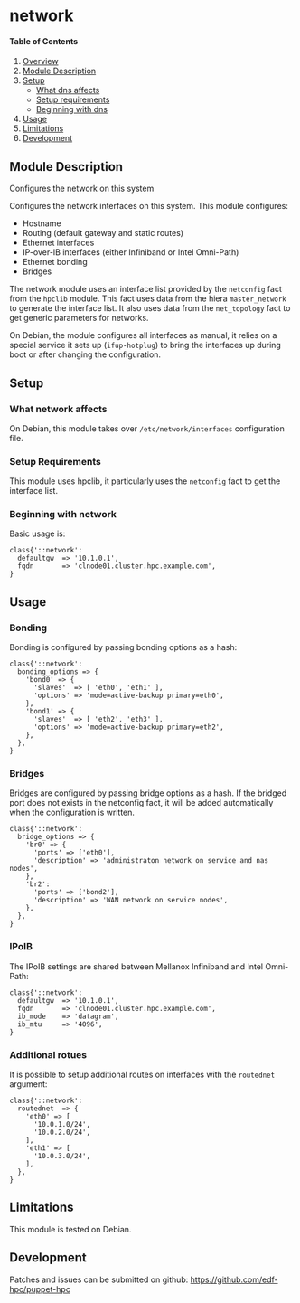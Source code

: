 # network

#### Table of Contents

1. [Overview](#overview)
2. [Module Description](#module-description)
3. [Setup](#setup)
    * [What dns affects](#what-network-affects)
    * [Setup requirements](#setup-requirements)
    * [Beginning with dns](#beginning-with-network)
4. [Usage](#usage)
5. [Limitations](#limitations)
6. [Development](#development)

## Module Description
Configures the network on this system

Configures the network interfaces on this system. This module configures:

- Hostname
- Routing (default gateway and static routes)
- Ethernet interfaces
- IP-over-IB interfaces (either Infiniband or Intel Omni-Path)
- Ethernet bonding
- Bridges

The network module uses an interface list provided by the ``netconfig`` fact
from the ``hpclib`` module. This fact uses data from the hiera
``master_network`` to generate the interface list. It also uses data from the
``net_topology`` fact to get generic parameters for networks. 

On Debian, the module configures all interfaces as manual, it relies on a
special service it sets up (``ifup-hotplug``) to bring the interfaces up during
boot or after changing the configuration.

## Setup

### What network affects

On Debian, this module takes over ``/etc/network/interfaces`` configuration file.

### Setup Requirements

This module uses hpclib, it particularly uses the ``netconfig`` fact to get the
interface list.

### Beginning with network
Basic usage is:

```
class{'::network':
  defaultgw  => '10.1.0.1',
  fqdn       => 'clnode01.cluster.hpc.example.com',
}
```

## Usage

### Bonding
Bonding is configured by passing bonding options as a hash:

```
class{'::network':
  bonding_options => {
    'bond0' => {
      'slaves'  => [ 'eth0', 'eth1' ],
      'options' => 'mode=active-backup primary=eth0',
    },
    'bond1' => {
      'slaves'  => [ 'eth2', 'eth3' ],
      'options' => 'mode=active-backup primary=eth2',
    },
  },
}
```

### Bridges

Bridges are configured by passing bridge options as a hash. If the
bridged port does not exists in the netconfig fact, it will be added
automatically when the configuration is written.

```
class{'::network':
  bridge_options => {
    'br0' => {
      'ports' => ['eth0'],
      'description' => 'administraton network on service and nas nodes',
    },
    'br2':
      'ports' => ['bond2'],
      'description' => 'WAN network on service nodes',
    },
  },
}
```

### IPoIB

The IPoIB settings are shared between Mellanox Infiniband and Intel Omni-Path:

```
class{'::network':
  defaultgw  => '10.1.0.1',
  fqdn       => 'clnode01.cluster.hpc.example.com',
  ib_mode    => 'datagram',
  ib_mtu     => '4096',
}
```

### Additional rotues

It is possible to setup additional routes on interfaces with the `routednet`
argument:

```
class{'::network':
  routednet  => {
    'eth0' => [
      '10.0.1.0/24',
      '10.0.2.0/24',
    ],
    'eth1' => [
      '10.0.3.0/24',
    ],
  },
}
```

## Limitations

This module is tested on Debian.

## Development

Patches and issues can be submitted on github:
https://github.com/edf-hpc/puppet-hpc

